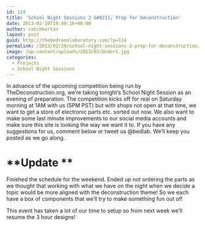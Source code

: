 ```yaml
---
id: 114
title: 'School Night Sessions 2 &#8211; Prep for Deconstruction'
date: 2013-02-20T19:49:16+00:00
author: catchmartin
layout: post
guid: http://thebedroomlaboratory.com/?p=114
permalink: /2013/02/20/school-night-sessions-2-prep-for-deconstruction/
image: /wp-content/uploads/2013/02/Under1.jpg
categories:
  - Projects
  - School Night Sessions
---
```

In advance of the upcoming competition being run by TheDeconstruction.org, we&#8217;re taking tonight&#8217;s School Night Session as an evening of preparation. The competition kicks off for real on Saturday morning at 1AM with us (5PM PST) but with shops not open at that time, we want to get a store of electronic parts etc. sorted out now. We also want to make some last minute improvements to our social media accounts and make sure this site is looking the way we want it to. If you have any suggestions for us, comment below or tweet us @bedlab. We&#8217;ll keep you posted as we go along.

# **Update **

Finished the schedule for the weekend. Ended up not ordering the parts as we thought that working with what we have on the night when we decide a topic would be more aligned with the deconstruction theme! So we each have a box of components that we&#8217;ll try to make something fun out of!

This event has taken a lot of our time to setup so from next week we&#8217;ll resume the 3 hour designs!